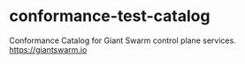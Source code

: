 # conformance-test-catalog

Conformance Catalog for Giant Swarm control plane services. https://giantswarm.io
